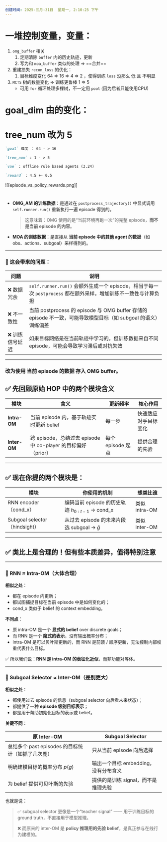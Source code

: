 ```yaml
---
创建时间: 2025-三月-31日  星期一, 2:10:25 下午
---
```


# 一堆控制变量，变量： 

1.  `omg_buffer` 相关
	1. 定期清除 `buffer`  内的历史轨迹，更新
	2. 写为和 `moa_buffer` 类似的处理 $\Longrightarrow$ ==合并==
2. 重建损失 `recon_loss`  的优化： 
	1. 目标维度变化 $64$ $\Longrightarrow$ $16$ $\Longrightarrow$ $4$ $\Longrightarrow$ $2$ ，使得训练 `loss` 没那么 低 且 不明显
3. `MCTS` 树的数量变化 $\Longrightarrow$ 训练更鲁棒  $1$ $\Longrightarrow$ $5$
	-  可用 `for` 循环处理多棵树，不一定用 `pool` (因为后者只能使用CPU)


# goal_dim 由的变化： 




# tree_num  改为 5 
```markdown
`goal` 维度 ： 64 - > 16

`tree_num` : 1 - > 5 

`vae` : offline rule based agents (3.24)

`reward` : 4.5 +- 0.5

```

![[episode_vs_policy_rewards.png]]


# 

- **OMG_AM 的训练数据**：是通过在 `postprocess_trajectory()` 中显式调用 `self.runner.run()` 重新执行一遍 episode 得到的。  
  > 这意味着：OMG 使用的是“当前环境再跑一次”的完整 episode，**而不是当前 episode 的内容**。

- **MOA 的训练数据**：是直接从 **当前 episode 中的其他 agent 的数据**（如 obs、actions、subgoal）采样得到的。

---

### 🧠 这会带来的问题：

| 问题 | 说明 |
|------|------|
| ❌ 数据冗余 | `self.runner.run()` 会额外生成一个 episode，相当于每一次 `postprocess` 都在额外采样，增加训练不一致性与计算负担 |
| ❌ 不一致性 | 当前 postprocess 的 episode 与 OMG buffer 存储的 episode 不一致，可能导致模型目标（如 subgoal 的语义）训练偏差 |
| ❌ 训练信号延迟 | 如果目标网络是在当前轨迹中学习的，但训练数据来自不同 episode，可能会导致学习滞后或对抗失效 |

---

###  改为使用 **当前 episode 的数据** 存入 OMG buffer。










## ✅ 先回顾原始 HOP 中的两个模块含义

| 模块 | 含义 | 更新频率 | 核心作用 |
|------|------|------------|-----------|
| **Intra-OM** | 当前 episode 内，基于轨迹实时更新 belief | 每一步 | 快速适应对手目标变化 |
| **Inter-OM** | 跨 episode，总结过去 episode 中 co-player 的目标偏好（prior） | 每个 episode 起点 | 提供合理的先验 |

---

## ✅ 现在你提的两个模块是：

| 模块 | 你使用的机制 | 想类比谁 |
|------|---------------|-----------|
| RNN encoder（cond_x） | 编码当前 episode 的历史轨迹 $h_{0:t-1}$ → cond_x | 类似 intra-OM |
| Subgoal selector（hindsight） | 从过去 episode 的未来片段选 subgoal → $\bar{g}$ | 类似 inter-OM |

---

## ✅ 类比上是合理的！但有些本质差异，值得特别注意

---

### 🎯 RNN ≈ Intra-OM（大体合理）

**相似之处**：
- 都在 episode 内更新；
- 都试图捕捉目标在当前 episode 中是如何变化的；
- cond_x 类似于 belief 的 context embedding。

**不同点**：
- 原 intra-OM 是一个 **显式的 belief** over discrete goals；
- 而 RNN 是一个 **隐式的表示**，没有输出概率分布；
- Intra-OM 是可以贝叶斯更新的，而 RNN 是前馈 / 顺序更新，无法控制内部权重代表什么目标。

✅ 所以我们说：**RNN 是 intra-OM 的表征化近似**，而非功能对等体。

---

### 🎯 Subgoal Selector ≈ Inter-OM（差别更大）

**相似之处**：
- 都使用过去 episode 的信息（subgoal selector 向后看未来状态）；
- 都提供了一种 **episode 级别目标表示**；
- 都是用于帮助初始化目标的表示或 belief。

**关键不同**：

| 原 Inter-OM | Subgoal Selector |
|-------------|------------------|
| 总结多个 past episodes 的目标统计（如抓了几次鹿） | 只从当前 episode 向后选择 |
| 明确建模目标的概率分布 $p(g)$ | 输出一个目标 embedding，没有分布含义 |
| 为 belief 提供可贝叶斯的先验 | 提供的是训练 signal，而不是推理先验 |

也就是说：

> ✅ subgoal selector 更像是一个“teacher signal” —— 用于训练目标的 ground truth，不直接用于模型推理。
>
> ❌ 而原来的 inter-OM 是 **policy 推理用的先验 belief**，是真正参与在线行为建模的。







